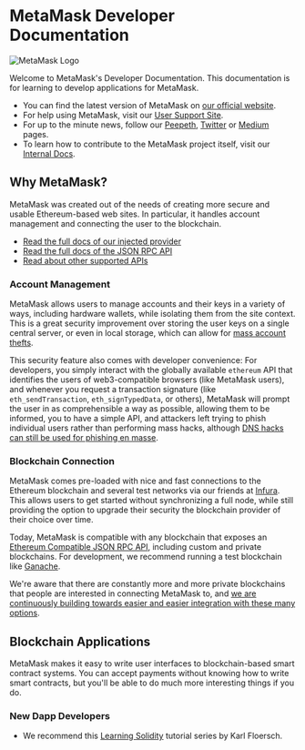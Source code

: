 # MetaMask Developer Documentation

![MetaMask Logo](https://metamask.io/img/ethereum-metamask-chrome.png)

Welcome to MetaMask's Developer Documentation. This documentation is for learning to develop applications for MetaMask.

- You can find the latest version of MetaMask on [our official website](https://metamask.io/).
- For help using MetaMask, visit our [User Support Site](https://metamask.zendesk.com/hc/en-us).
- For up to the minute news, follow our [Peepeth](https://peepeth.com/MetaMask/), [Twitter](https://twitter.com/metamask_io) or [Medium](https://medium.com/metamask) pages.
- To learn how to contribute to the MetaMask project itself, visit our [Internal Docs](https://github.com/MetaMask/metamask-extension/tree/develop/docs).

## Why MetaMask?

MetaMask was created out of the needs of creating more secure and usable Ethereum-based web sites. In particular, it handles account management and connecting the user to the blockchain.

- [Read the full docs of our injected provider](./API_Reference/Ethereum_Provider)
- [Read the full docs of the JSON RPC API](./API_Reference/JSON_RPC_API)
- [Read about other supported APIs](./API_Reference/Experimental_APIs)

### Account Management

MetaMask allows users to manage accounts and their keys in a variety of ways, including hardware wallets, while isolating them from the site context. This is a great security improvement over storing the user keys on a single central server, or even in local storage, which can allow for [mass account thefts](https://www.ccn.com/cryptocurrency-exchange-etherdelta-hacked-in-dns-hijacking-scheme/).

This security feature also comes with developer convenience: For developers, you simply interact with the globally available `ethereum` API that identifies the users of web3-compatible browsers (like MetaMask users), and whenever you request a transaction signature (like `eth_sendTransaction`, `eth_signTypedData`, or others), MetaMask will prompt the user in as comprehensible a way as possible, allowing them to be informed, you to have a simple API, and attackers left trying to phish individual users rather than performing mass hacks, although [DNS hacks can still be used for phishing en masse](https://medium.com/metamask/new-phishing-strategy-becoming-common-1b1123837168).

### Blockchain Connection

MetaMask comes pre-loaded with nice and fast connections to the Ethereum blockchain and several test networks via our friends at [Infura](https://infura.io/). This allows users to get started without synchronizing a full node, while still providing the option to upgrade their security the blockchain provider of their choice over time.

Today, MetaMask is compatible with any blockchain that exposes an [Ethereum Compatible JSON RPC API](https://github.com/ethereum/wiki/wiki/JSON-RPC), including custom and private blockchains. For development, we recommend running a test blockchain like [Ganache](https://truffleframework.com/ganache).

We're aware that there are constantly more and more private blockchains that people are interested in connecting MetaMask to, and [we are continuously building towards easier and easier integration with these many options](https://medium.com/metamask/metamasks-vision-for-multiple-network-support-4ffbee9ec64d).

## Blockchain Applications

MetaMask makes it easy to write user interfaces to blockchain-based smart contract systems. You can accept payments without knowing how to write smart contracts, but you'll be able to do much more interesting things if you do.

### New Dapp Developers

- We recommend this [Learning Solidity](https://karl.tech/learning-solidity-part-1-deploy-a-contract/) tutorial series by Karl Floersch.

